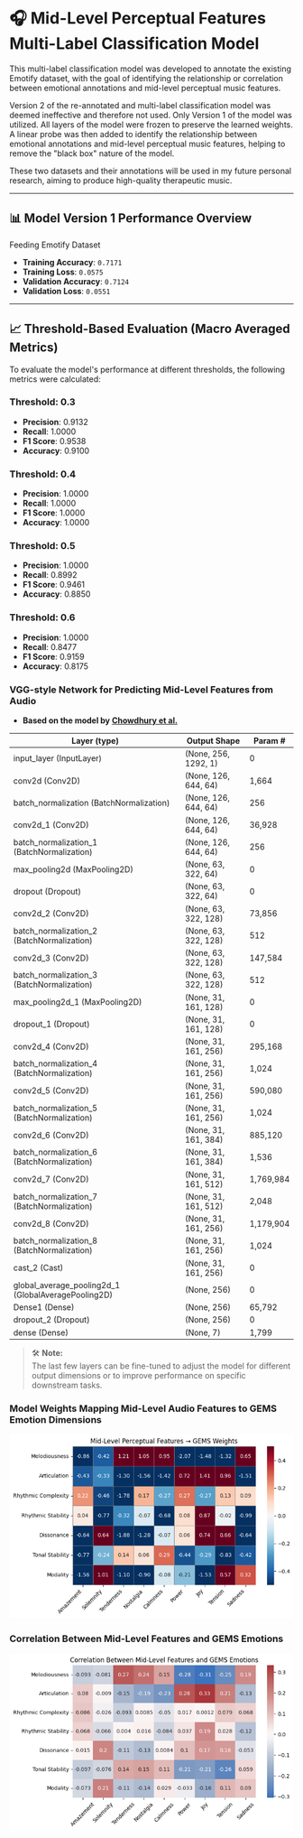 
# 🎧 **Mid-Level Perceptual Features Multi-Label Classification Model**

This multi-label classification model was developed to annotate the existing Emotify dataset, with the goal of identifying the relationship or correlation between emotional annotations and mid-level perceptual music features.

Version 2 of the re-annotated and multi-label classification model was deemed ineffective and therefore not used. Only Version 1 of the model was utilized. All layers of the model were frozen to preserve the learned weights. A linear probe was then added to identify the relationship between emotional annotations and mid-level perceptual music features, helping to remove the "black box" nature of the model.

These two datasets and their annotations will be used in my future personal research, aiming to produce high-quality therapeutic music.

---

## 📊 **Model Version 1 Performance Overview**
Feeding Emotify Dataset
- **Training Accuracy**: `0.7171`  
- **Training Loss**: `0.0575`  
- **Validation Accuracy**: `0.7124`  
- **Validation Loss**: `0.0551`
---

## 📈 **Threshold-Based Evaluation (Macro Averaged Metrics)**

To evaluate the model's performance at different thresholds, the following metrics were calculated:

### **Threshold: 0.3**
- **Precision**: 0.9132  
- **Recall**: 1.0000  
- **F1 Score**: 0.9538  
- **Accuracy**: 0.9100  

### **Threshold: 0.4**
- **Precision**: 1.0000  
- **Recall**: 1.0000  
- **F1 Score**: 1.0000  
- **Accuracy**: 1.0000  

### **Threshold: 0.5**
- **Precision**: 1.0000  
- **Recall**: 0.8992  
- **F1 Score**: 0.9461  
- **Accuracy**: 0.8850  

### **Threshold: 0.6**
- **Precision**: 1.0000  
- **Recall**: 0.8477  
- **F1 Score**: 0.9159  
- **Accuracy**: 0.8175  
### VGG-style Network for Predicting Mid-Level Features from Audio

- **Based on the model by [Chowdhury et al.](https://arxiv.org/abs/1907.03572)**

| Layer (type) | Output Shape | Param # |
|--------------|--------------|---------|
| input_layer (InputLayer) | (None, 256, 1292, 1) | 0 |
| conv2d (Conv2D) | (None, 126, 644, 64) | 1,664 |
| batch_normalization (BatchNormalization) | (None, 126, 644, 64) | 256 |
| conv2d_1 (Conv2D) | (None, 126, 644, 64) | 36,928 |
| batch_normalization_1 (BatchNormalization) | (None, 126, 644, 64) | 256 |
| max_pooling2d (MaxPooling2D) | (None, 63, 322, 64) | 0 |
| dropout (Dropout) | (None, 63, 322, 64) | 0 |
| conv2d_2 (Conv2D) | (None, 63, 322, 128) | 73,856 |
| batch_normalization_2 (BatchNormalization) | (None, 63, 322, 128) | 512 |
| conv2d_3 (Conv2D) | (None, 63, 322, 128) | 147,584 |
| batch_normalization_3 (BatchNormalization) | (None, 63, 322, 128) | 512 |
| max_pooling2d_1 (MaxPooling2D) | (None, 31, 161, 128) | 0 |
| dropout_1 (Dropout) | (None, 31, 161, 128) | 0 |
| conv2d_4 (Conv2D) | (None, 31, 161, 256) | 295,168 |
| batch_normalization_4 (BatchNormalization) | (None, 31, 161, 256) | 1,024 |
| conv2d_5 (Conv2D) | (None, 31, 161, 256) | 590,080 |
| batch_normalization_5 (BatchNormalization) | (None, 31, 161, 256) | 1,024 |
| conv2d_6 (Conv2D) | (None, 31, 161, 384) | 885,120 |
| batch_normalization_6 (BatchNormalization) | (None, 31, 161, 384) | 1,536 |
| conv2d_7 (Conv2D) | (None, 31, 161, 512) | 1,769,984 |
| batch_normalization_7 (BatchNormalization) | (None, 31, 161, 512) | 2,048 |
| conv2d_8 (Conv2D) | (None, 31, 161, 256) | 1,179,904 |
| batch_normalization_8 (BatchNormalization) | (None, 31, 161, 256) | 1,024 |
| cast_2 (Cast) | (None, 31, 161, 256) | 0 |
| global_average_pooling2d_1 (GlobalAveragePooling2D) | (None, 256) | 0 |
| Dense1 (Dense) | (None, 256) | 65,792 |
| dropout_2 (Dropout) | (None, 256) | 0 |
| dense (Dense) | (None, 7) | 1,799 |

> 🛠️ **Note:**  
The last few layers can be fine-tuned to adjust the model for different output dimensions or to improve performance on specific downstream tasks.

### Model Weights Mapping Mid-Level Audio Features to GEMS Emotion Dimensions
![My Image](image1.png)

### Correlation Between Mid-Level Features and GEMS Emotions
![My Image](image2.png)